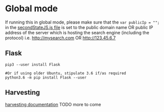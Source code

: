 # Global mode

If running this in global mode, please make sure that the `var publicIp = "";` in the [secondStateJS.js file](../js/secondStateJS.js) is set to the public domain name OR public IP address of the server which is hosting the search engine (including the protocol) i.e. http://mysearch.com OR http://123.45.6.7

## Flask
```
pip3 --user install Flask

#Or if using older Ubuntu, stipulate 3.6 if/as required
python3.6 -m pip install Flask --user
```

## Harvesting


[harvesting documentation](./harvesting.md)
TODO more to come
